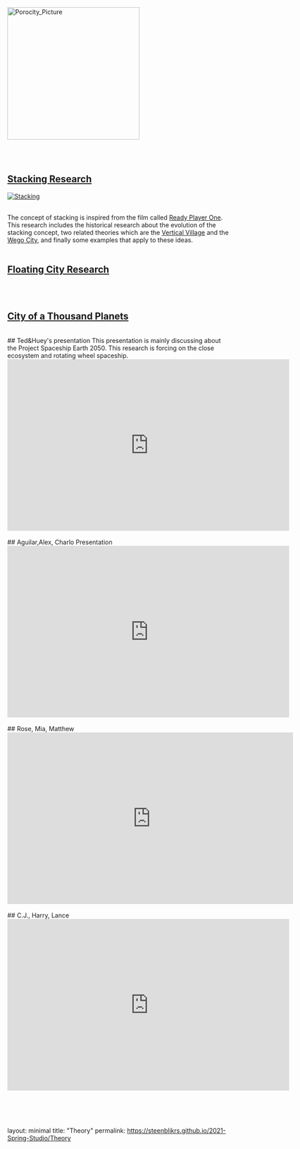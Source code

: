 <a href="https://steenblikrs.github.io/2021-Spring-Studio/Research/Porocity">
         <img alt="Porocity_Picture" src="https://github.com/steenblikrs/2021-Spring-Studio/blob/gh-pages/Research/Porocity/cover_picture.jpg?raw=true" width="300">
      </a>

<br/><br/>

## [Stacking Research](https://steenblikrs.github.io/2021-Spring-Studio/Research/Stacking)
[![Stacking](https://github.com/steenblikrs/2021-Spring-Studio/blob/gh-pages/images/ready_player_one_still-1024x577.jpg?raw=true)](https://steenblikrs.github.io/2021-Spring-Studio/Research/Stacking)<br/><br/>

The concept of stacking is inspired from the film called [Ready Player One](https://en.wikipedia.org/wiki/Ready_Player_One_(film)). This research includes the historical research about the evolution of the stacking concept, two related theories which are the [Vertical Village](https://www.mvrdv.nl/projects/13/vertical-village) and the [Wego City](https://thewhyfactory.com/project/wego-tailor-made-housing/), and finally some examples that apply to these ideas. 
<br/><br/>

## [Floating City Research](https://steenblikrs.github.io/2021-Spring-Studio/Research/Floating/index)
<br/><br/>
## [City of a Thousand Planets](https://steenblikrs.github.io/2021-Spring-Studio/Research/station/index)

<br/>
## Ted&Huey's presentation
This presentation is mainly discussing about the Project Spaceship Earth 2050. This research is forcing on the close ecosystem and rotating wheel spaceship.
<iframe src="https://docs.google.com/presentation/d/e/2PACX-1vQcREzO3Unwooob4wOOWULBMHdu9ISg40RN_Ja8kDPWDl1vGB7p2SM9oktqH7vg3w/embed?start=true&loop=true&delayms=3000" frameborder="0" width="640" height="389" allowfullscreen="true" mozallowfullscreen="true" webkitallowfullscreen="true"></iframe>
<br/>
<br/>
## Aguilar,Alex, Charlo Presentation
<iframe src="https://docs.google.com/presentation/d/e/2PACX-1vQsfU6xS-13yQrhrR1UdioB8MmfH_x7gfnlLSA1BVwYjdOjl4uQs7rWfIZjiQGEpGmGBHHjdyCqX6UQ/embed?start=true&loop=true&delayms=3000" frameborder="0" width="640" height="389" allowfullscreen="true" mozallowfullscreen="true" webkitallowfullscreen="true"></iframe>
<br/>
<br/>
## Rose, Mia, Matthew
<iframe src="https://docs.google.com/presentation/d/e/2PACX-1vTFZBByfOtmo5Fjg3IH3JVLAP-evgwgHwgrndNDJupiqVEhnfSP39-oUPhCajv0GNKuQRKObw0FTsGB/embed?start=true&loop=true&delayms=3000" frameborder="0" width="649" height="389" allowfullscreen="true" mozallowfullscreen="true" webkitallowfullscreen="true"></iframe>

<br/>
<br/>
## C.J., Harry, Lance
<iframe src="https://docs.google.com/presentation/d/e/2PACX-1vRNjG565_2GiMWgezXsS_V67huWbOUbBTyfnys6IYD4OlH0Qn7mI8iZMBs5I7zN5w/embed?start=true&loop=true&delayms=3000" frameborder="0" width="640" height="389" allowfullscreen="true" mozallowfullscreen="true" webkitallowfullscreen="true"></iframe>


 <br/>
 <br/>
 <br/>
 <br/>
 <br/>



























layout: minimal
title: "Theory"
permalink: https://steenblikrs.github.io/2021-Spring-Studio/Theory

